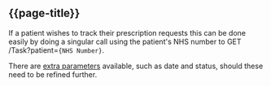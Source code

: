 ## {{page-title}}

If a patient wishes to track their prescription requests this can be done easily by doing a singular call using the patient's NHS number to GET /Task?patient=`{NHS Number}`.

There are [extra parameters](https://digital.nhs.uk/developer/api-catalogue/gp-connect-patient-facing-prescriptions-fhir#get-/Task) available, such as date and status, should these need to be refined further.
